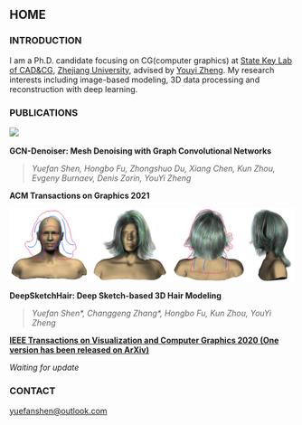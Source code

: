 ## HOME

### INTRODUCTION

I am a Ph.D. candidate focusing on CG(computer graphics) at [State Key Lab of CAD&CG](http://www.cad.zju.edu.cn/english.html), [Zhejiang University](http://www.zju.edu.cn/english/), advised by [Youyi Zheng](http://www.youyizheng.net/).
My research interests including image-based modeling, 3D data processing and reconstruction with deep learning.

### PUBLICATIONS

![](/img/GCNDenoiserTeaser.png)

**GCN-Denoiser: Mesh Denoising with Graph Convolutional Networks**
> *Yuefan Shen, Hongbo Fu, Zhongshuo Du, Xiang Chen, Kun Zhou, Evgeny Burnaev, Denis Zorin, YouYi Zheng*

**ACM Transactions on Graphics 2021**

![](/img/DeepSketchHairTeaser.png)

**DeepSketchHair: Deep Sketch-based 3D Hair Modeling**
> *Yuefan Shen\*, Changgeng Zhang\*, Hongbo Fu, Kun Zhou, YouYi Zheng*

[**IEEE Transactions on Visualization and Computer Graphics 2020 (One version has been released on ArXiv)**](https://arxiv.org/abs/1908.07198)

*Waiting for update*

### CONTACT

yuefanshen@outlook.com

